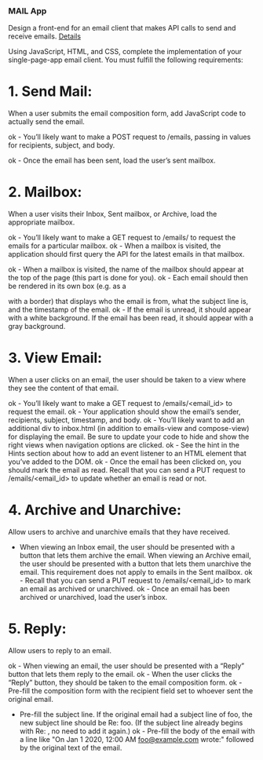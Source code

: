 ### MAIL App

Design a front-end for an email client that makes API calls to send and receive emails.
[Details](https://cs50.harvard.edu/web/2020/projects/3/mail/)

Using JavaScript, HTML, and CSS, complete the implementation of your single-page-app email client. You must fulfill the following requirements:

# 1. Send Mail:

When a user submits the email composition form, add JavaScript code to actually send the email.

ok - You’ll likely want to make a POST request to /emails, passing in values for recipients, subject, and body.

ok - Once the email has been sent, load the user’s sent mailbox.

# 2. Mailbox:

When a user visits their Inbox, Sent mailbox, or Archive, load the appropriate mailbox.

ok - You’ll likely want to make a GET request to /emails/<mailbox> to request the emails for a particular mailbox.
ok - When a mailbox is visited, the application should first query the API for the latest emails in that mailbox.

ok - When a mailbox is visited, the name of the mailbox should appear at the top of the page (this part is done for you).
ok - Each email should then be rendered in its own box (e.g. as a <div> with a border) that displays who the email is from, what the subject line is, and the timestamp of the email.
ok - If the email is unread, it should appear with a white background. If the email has been read, it should appear with a gray background.

# 3. View Email:

When a user clicks on an email, the user should be taken to a view where they see the content of that email.

ok - You’ll likely want to make a GET request to /emails/<email_id> to request the email.
ok - Your application should show the email’s sender, recipients, subject, timestamp, and body.
ok - You’ll likely want to add an additional div to inbox.html (in addition to emails-view and compose-view) for displaying the email. Be sure to update your code to hide and show the right views when navigation options are clicked.
ok - See the hint in the Hints section about how to add an event listener to an HTML element that you’ve added to the DOM.
ok - Once the email has been clicked on, you should mark the email as read. Recall that you can send a PUT request to /emails/<email_id> to update whether an email is read or not.

# 4. Archive and Unarchive:

Allow users to archive and unarchive emails that they have received.

- When viewing an Inbox email, the user should be presented with a button that lets them archive the email. When viewing an Archive email, the user should be presented with a button that lets them unarchive the email. This requirement does not apply to emails in the Sent mailbox.
  ok - Recall that you can send a PUT request to /emails/<email_id> to mark an email as archived or unarchived.
  ok - Once an email has been archived or unarchived, load the user’s inbox.

# 5. Reply:

Allow users to reply to an email.

ok - When viewing an email, the user should be presented with a “Reply” button that lets them reply to the email.
ok - When the user clicks the “Reply” button, they should be taken to the email composition form.
ok - Pre-fill the composition form with the recipient field set to whoever sent the original email.

- Pre-fill the subject line. If the original email had a subject line of foo, the new subject line should be Re: foo. (If the subject line already begins with Re: , no need to add it again.)
  ok - Pre-fill the body of the email with a line like "On Jan 1 2020, 12:00 AM foo@example.com wrote:" followed by the original text of the email.
